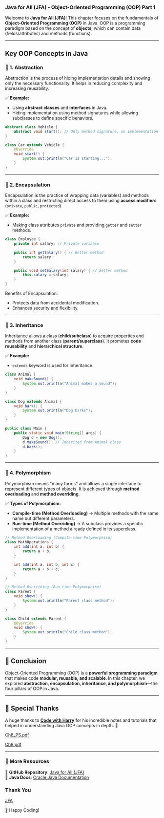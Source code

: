 
### **Java for All (JFA) - Object-Oriented Programming (OOP) Part 1**  

Welcome to **Java for All (JFA)**! This chapter focuses on the fundamentals of **Object-Oriented Programming (OOP)** in Java. OOP is a programming paradigm based on the concept of **objects**, which can contain data (fields/attributes) and methods (functions).  

---

## **Key OOP Concepts in Java**  

### 🔹 **1. Abstraction**  
Abstraction is the process of hiding implementation details and showing only the necessary functionality. It helps in reducing complexity and increasing reusability.  

✅ **Example:**  
- Using **abstract classes** and **interfaces** in Java.  
- Hiding implementation using method signatures while allowing subclasses to define specific behaviors.  

```java
abstract class Vehicle {
    abstract void start(); // Only method signature, no implementation
}

class Car extends Vehicle {
    @Override
    void start() {
        System.out.println("Car is starting...");
    }
}
```

---

### 🔹 **2. Encapsulation**  
Encapsulation is the practice of wrapping data (variables) and methods within a class and restricting direct access to them using **access modifiers** (`private`, `public`, `protected`).  

✅ **Example:**  
- Making class attributes `private` and providing `getter` and `setter` methods.  

```java
class Employee {
    private int salary; // Private variable

    public int getSalary() { // Getter method
        return salary;
    }

    public void setSalary(int salary) { // Setter method
        this.salary = salary;
    }
}
```

Benefits of Encapsulation:
- Protects data from accidental modification.
- Enhances security and flexibility.

---

### 🔹 **3. Inheritance**  
Inheritance allows a class (**child/subclass**) to acquire properties and methods from another class (**parent/superclass**). It promotes **code reusability** and **hierarchical structure**.  

✅ **Example:**  
- `extends` keyword is used for inheritance.  

```java
class Animal {
    void makeSound() {
        System.out.println("Animal makes a sound");
    }
}

class Dog extends Animal {
    void bark() {
        System.out.println("Dog barks");
    }
}

public class Main {
    public static void main(String[] args) {
        Dog d = new Dog();
        d.makeSound(); // Inherited from Animal class
        d.bark();
    }
}
```

---

### 🔹 **4. Polymorphism**  
Polymorphism means "many forms" and allows a single interface to represent different types of objects. It is achieved through **method overloading** and **method overriding**.  

✅ **Types of Polymorphism:**  
- **Compile-time (Method Overloading)** → Multiple methods with the same name but different parameters.  
- **Run-time (Method Overriding)** → A subclass provides a specific implementation of a method already defined in its superclass.  

```java
// Method Overloading (Compile-time Polymorphism)
class MathOperations {
    int add(int a, int b) {
        return a + b;
    }

    int add(int a, int b, int c) {
        return a + b + c;
    }
}

// Method Overriding (Run-time Polymorphism)
class Parent {
    void show() {
        System.out.println("Parent class method");
    }
}

class Child extends Parent {
    @Override
    void show() {
        System.out.println("Child class method");
    }
}
```

---

## **📌 Conclusion**  
Object-Oriented Programming (OOP) is a **powerful programming paradigm** that makes code **modular, reusable, and scalable**. In this chapter, we explored **abstraction, encapsulation, inheritance, and polymorphism**—the four pillars of OOP in Java.

---

## **🙏 Special Thanks**  
A huge thanks to **[Code with Harry](https://www.codewithharry.com/)** for his incredible notes and tutorials that helped in understanding Java OOP concepts in depth. 🎯  

[Ch8_PS.pdf](https://github.com/user-attachments/files/18749577/Ch8_PS.pdf)

[Ch8.pdf](https://github.com/user-attachments/files/18749576/Ch8.pdf)


---

### 🔗 **More Resources**
📂 **GitHub Repository**: [Java for All (JFA)](https://github.com/abhinandan2540/JFA)  
📘 **Java Docs**: [Oracle Java Documentation](https://docs.oracle.com/en/java/)  

### Thank You
[JFA](https://github.com/abhinandan2540/JFA)

🚀 Happy Coding!  
